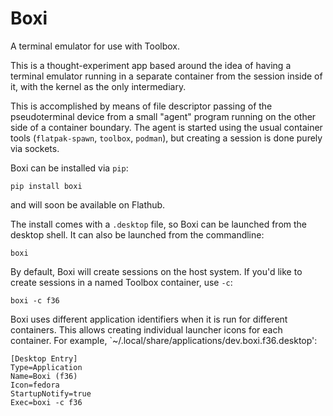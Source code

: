 # Boxi
A terminal emulator for use with Toolbox.

This is a thought-experiment app based around the idea of having a terminal emulator running in a separate container from the session inside of it, with the kernel as the only intermediary.

This is accomplished by means of file descriptor passing of the pseudoterminal device from a small "agent" program running on the other side of a container boundary.  The agent is started using the usual container tools (`flatpak-spawn`, `toolbox`, `podman`), but creating a session is done purely via sockets.

Boxi can be installed via `pip`:

```
pip install boxi
```

and will soon be available on Flathub.

The install comes with a `.desktop` file, so Boxi can be launched from the desktop shell.  It can also be launched from the commandline:

```
boxi
```

By default, Boxi will create sessions on the host system.  If you'd like to create sessions in a named Toolbox container, use `-c`:

```
boxi -c f36
```

Boxi uses different application identifiers when it is run for different containers.  This allows creating individual launcher icons for each container.  For example, `~/.local/share/applications/dev.boxi.f36.desktop':

```
[Desktop Entry]
Type=Application
Name=Boxi (f36)
Icon=fedora
StartupNotify=true
Exec=boxi -c f36
```
